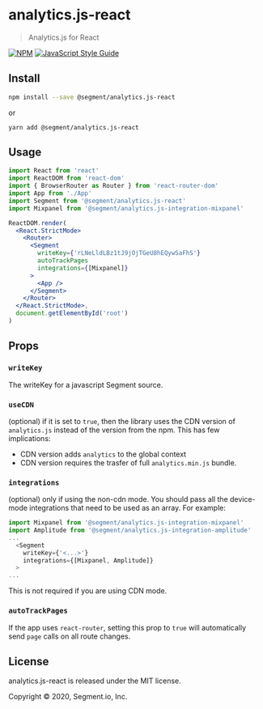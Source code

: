 # analytics.js-react

> Analytics.js for React

[![NPM](https://img.shields.io/npm/v/analytics.js-react.svg)](https://www.npmjs.com/package/@segment/analytics.js-react) [![JavaScript Style Guide](https://img.shields.io/badge/code_style-standard-brightgreen.svg)](https://standardjs.com)

## Install

```bash
npm install --save @segment/analytics.js-react
```

or

```
yarn add @segment/analytics.js-react
```

## Usage

```jsx
import React from 'react'
import ReactDOM from 'react-dom'
import { BrowserRouter as Router } from 'react-router-dom'
import App from './App'
import Segment from '@segment/analytics.js-react'
import Mixpanel from '@segment/analytics.js-integration-mixpanel'

ReactDOM.render(
  <React.StrictMode>
    <Router>
      <Segment
        writeKey={'rLNeLldLBz1tJ9jOjTGeU8hEQywSaFhS'}
        autoTrackPages
        integrations={[Mixpanel]}
      >
        <App />
      </Segment>
    </Router>
  </React.StrictMode>,
  document.getElementById('root')
)
```

## Props

### `writeKey`

The writeKey for a javascript Segment source.

### `useCDN`

(optional) if it is set to `true`, then the library uses the CDN version of `analytics.js` instead of the version from the npm. This has few implications:

- CDN version adds `analytics` to the global context
- CDN version requires the trasfer of full `analytics.min.js` bundle.

### `integrations`

(optional) only if using the non-cdn mode. You should pass all the device-mode integrations that need to be used as an array. For example:

```javascript
import Mixpanel from '@segment/analytics.js-integration-mixpanel'
import Amplitude from '@segment/analytics.js-integration-amplitude'
...
  <Segment
    writeKey={'<...>'}
    integrations={[Mixpanel, Amplitude]}
  >
...
```

This is not required if you are using CDN mode.

### `autoTrackPages`

If the app uses `react-router`, setting this prop to `true` will automatically send `page` calls on all route changes.

## License

analytics.js-react is released under the MIT license.

Copyright © 2020, Segment.io, Inc.
